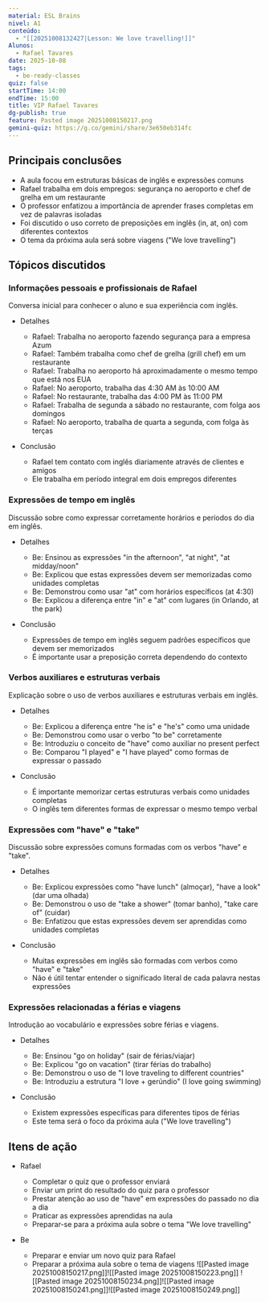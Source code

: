 ```yaml
---
material: ESL Brains
nivel: A1
conteúdo:
  - "[[20251008132427|Lesson: We love travelling!]]"
Alunos:
  - Rafael Tavares
date: 2025-10-08
tags:
  - be-ready-classes
quiz: false
startTime: 14:00
endTime: 15:00
title: VIP Rafael Tavares
dg-publish: true
feature: Pasted image 20251008150217.png
gemini-quiz: https://g.co/gemini/share/3e650eb314fc
---
```

## Principais conclusões

- A aula focou em estruturas básicas de inglês e expressões comuns
- Rafael trabalha em dois empregos: segurança no aeroporto e chef de grelha em um restaurante
- O professor enfatizou a importância de aprender frases completas em vez de palavras isoladas
- Foi discutido o uso correto de preposições em inglês (in, at, on) com diferentes contextos
- O tema da próxima aula será sobre viagens ("We love travelling")

## Tópicos discutidos

### Informações pessoais e profissionais de Rafael

Conversa inicial para conhecer o aluno e sua experiência com inglês.

- Detalhes
    
    - Rafael: Trabalha no aeroporto fazendo segurança para a empresa Azum
    - Rafael: Também trabalha como chef de grelha (grill chef) em um restaurante
    - Rafael: Trabalha no aeroporto há aproximadamente o mesmo tempo que está nos EUA
    - Rafael: No aeroporto, trabalha das 4:30 AM às 10:00 AM
    - Rafael: No restaurante, trabalha das 4:00 PM às 11:00 PM
    - Rafael: Trabalha de segunda a sábado no restaurante, com folga aos domingos
    - Rafael: No aeroporto, trabalha de quarta a segunda, com folga às terças
- Conclusão
    
    - Rafael tem contato com inglês diariamente através de clientes e amigos
    - Ele trabalha em período integral em dois empregos diferentes

### Expressões de tempo em inglês

Discussão sobre como expressar corretamente horários e períodos do dia em inglês.

- Detalhes
    
    - Be: Ensinou as expressões "in the afternoon", "at night", "at midday/noon"
    - Be: Explicou que estas expressões devem ser memorizadas como unidades completas
    - Be: Demonstrou como usar "at" com horários específicos (at 4:30)
    - Be: Explicou a diferença entre "in" e "at" com lugares (in Orlando, at the park)
- Conclusão
    
    - Expressões de tempo em inglês seguem padrões específicos que devem ser memorizados
    - É importante usar a preposição correta dependendo do contexto

### Verbos auxiliares e estruturas verbais

Explicação sobre o uso de verbos auxiliares e estruturas verbais em inglês.

- Detalhes
    
    - Be: Explicou a diferença entre "he is" e "he's" como uma unidade
    - Be: Demonstrou como usar o verbo "to be" corretamente
    - Be: Introduziu o conceito de "have" como auxiliar no present perfect
    - Be: Comparou "I played" e "I have played" como formas de expressar o passado
- Conclusão
    
    - É importante memorizar certas estruturas verbais como unidades completas
    - O inglês tem diferentes formas de expressar o mesmo tempo verbal

### Expressões com "have" e "take"

Discussão sobre expressões comuns formadas com os verbos "have" e "take".

- Detalhes
    
    - Be: Explicou expressões como "have lunch" (almoçar), "have a look" (dar uma olhada)
    - Be: Demonstrou o uso de "take a shower" (tomar banho), "take care of" (cuidar)
    - Be: Enfatizou que estas expressões devem ser aprendidas como unidades completas
- Conclusão
    
    - Muitas expressões em inglês são formadas com verbos como "have" e "take"
    - Não é útil tentar entender o significado literal de cada palavra nestas expressões

### Expressões relacionadas a férias e viagens

Introdução ao vocabulário e expressões sobre férias e viagens.

- Detalhes
    
    - Be: Ensinou "go on holiday" (sair de férias/viajar)
    - Be: Explicou "go on vacation" (tirar férias do trabalho)
    - Be: Demonstrou o uso de "I love traveling to different countries"
    - Be: Introduziu a estrutura "I love + gerúndio" (I love going swimming)
- Conclusão
    
    - Existem expressões específicas para diferentes tipos de férias
    - Este tema será o foco da próxima aula ("We love travelling")

## Itens de ação

- Rafael
    
    - Completar o quiz que o professor enviará
    - Enviar um print do resultado do quiz para o professor
    - Prestar atenção ao uso de "have" em expressões do passado no dia a dia
    - Praticar as expressões aprendidas na aula
    - Preparar-se para a próxima aula sobre o tema "We love travelling"
- Be
    
    - Preparar e enviar um novo quiz para Rafael
    - Preparar a próxima aula sobre o tema de viagens
![[Pasted image 20251008150217.png]]![[Pasted image 20251008150223.png]]
![[Pasted image 20251008150234.png]]![[Pasted image 20251008150241.png]]![[Pasted image 20251008150249.png]]